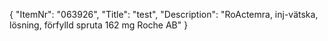 {
  "ItemNr": "063926",
  "Title": "test",
  "Description": "RoActemra, inj-vätska, lösning, förfylld spruta 162 mg Roche AB"
}